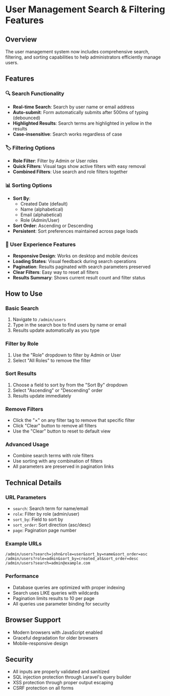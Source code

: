 # User Management Search & Filtering Features

## Overview
The user management system now includes comprehensive search, filtering, and sorting capabilities to help administrators efficiently manage users.

## Features

### 🔍 Search Functionality
- **Real-time Search**: Search by user name or email address
- **Auto-submit**: Form automatically submits after 500ms of typing (debounced)
- **Highlighted Results**: Search terms are highlighted in yellow in the results
- **Case-insensitive**: Search works regardless of case

### 🏷️ Filtering Options
- **Role Filter**: Filter by Admin or User roles
- **Quick Filters**: Visual tags show active filters with easy removal
- **Combined Filters**: Use search and role filters together

### 📊 Sorting Options
- **Sort By**: 
  - Created Date (default)
  - Name (alphabetical)
  - Email (alphabetical)
  - Role (Admin/User)
- **Sort Order**: Ascending or Descending
- **Persistent**: Sort preferences maintained across page loads

### 📱 User Experience Features
- **Responsive Design**: Works on desktop and mobile devices
- **Loading States**: Visual feedback during search operations
- **Pagination**: Results paginated with search parameters preserved
- **Clear Filters**: Easy way to reset all filters
- **Results Summary**: Shows current result count and filter status

## How to Use

### Basic Search
1. Navigate to `/admin/users`
2. Type in the search box to find users by name or email
3. Results update automatically as you type

### Filter by Role
1. Use the "Role" dropdown to filter by Admin or User
2. Select "All Roles" to remove the filter

### Sort Results
1. Choose a field to sort by from the "Sort By" dropdown
2. Select "Ascending" or "Descending" order
3. Results update immediately

### Remove Filters
- Click the "×" on any filter tag to remove that specific filter
- Click "Clear" button to remove all filters
- Use the "Clear" button to reset to default view

### Advanced Usage
- Combine search terms with role filters
- Use sorting with any combination of filters
- All parameters are preserved in pagination links

## Technical Details

### URL Parameters
- `search`: Search term for name/email
- `role`: Filter by role (admin/user)
- `sort_by`: Field to sort by
- `sort_order`: Sort direction (asc/desc)
- `page`: Pagination page number

### Example URLs
```
/admin/users?search=john&role=user&sort_by=name&sort_order=asc
/admin/users?role=admin&sort_by=created_at&sort_order=desc
/admin/users?search=admin@example.com
```

### Performance
- Database queries are optimized with proper indexing
- Search uses LIKE queries with wildcards
- Pagination limits results to 10 per page
- All queries use parameter binding for security

## Browser Support
- Modern browsers with JavaScript enabled
- Graceful degradation for older browsers
- Mobile-responsive design

## Security
- All inputs are properly validated and sanitized
- SQL injection protection through Laravel's query builder
- XSS protection through proper output escaping
- CSRF protection on all forms 